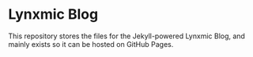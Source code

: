 # Lynxmic Blog

This repository stores the files for the Jekyll-powered Lynxmic Blog, and mainly exists so it can be hosted on GitHub Pages.
